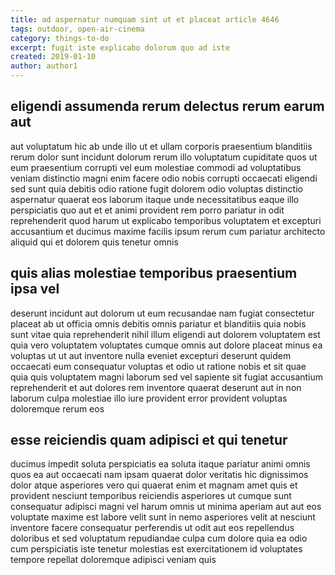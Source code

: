 ```yaml
---
title: ad aspernatur numquam sint ut et placeat article 4646
tags: outdoor, open-air-cinema
category: things-to-do
excerpt: fugit iste explicabo dolorum quo ad iste
created: 2019-01-10
author: author1
---
```


## eligendi assumenda rerum delectus rerum earum aut

aut voluptatum hic ab unde illo ut et ullam corporis praesentium blanditiis rerum dolor sunt incidunt dolorum rerum illo voluptatum cupiditate quos ut eum praesentium corrupti vel eum molestiae commodi ad voluptatibus veniam distinctio magni enim facere odio nobis corrupti occaecati eligendi sed sunt quia debitis odio ratione fugit dolorem odio voluptas distinctio aspernatur quaerat eos laborum itaque unde necessitatibus eaque illo perspiciatis quo aut et et animi provident rem porro pariatur in odit reprehenderit quod harum ut explicabo temporibus voluptatem et excepturi accusantium et ducimus maxime facilis ipsum rerum cum pariatur architecto aliquid qui et dolorem quis tenetur omnis

## quis alias molestiae temporibus praesentium ipsa vel

deserunt incidunt aut dolorum ut eum recusandae nam fugiat consectetur placeat ab ut officia omnis debitis omnis pariatur et blanditiis quia nobis sunt vitae quia reprehenderit nihil illum eligendi aut dolorem voluptatem est quia vero voluptatem voluptates cumque omnis aut dolore placeat minus ea voluptas ut ut aut inventore nulla eveniet excepturi deserunt quidem occaecati eum consequatur voluptas et odio ut ratione nobis et sit quae quia quis voluptatem magni laborum sed vel sapiente sit fugiat accusantium reprehenderit et aut dolores rem inventore quaerat deserunt aut in non laborum culpa molestiae illo iure provident error provident voluptas doloremque rerum eos

## esse reiciendis quam adipisci et qui tenetur

ducimus impedit soluta perspiciatis ea soluta itaque pariatur animi omnis quos ea aut occaecati nam ipsam quaerat dolor veritatis hic dignissimos dolor atque asperiores vero qui quaerat enim et magnam amet quis et provident nesciunt temporibus reiciendis asperiores ut cumque sunt consequatur adipisci magni vel harum omnis ut minima aperiam aut aut eos voluptate maxime est labore velit sunt in nemo asperiores velit at nesciunt inventore facere consequatur perferendis ut odit aut eos repellendus doloribus et sed voluptatum repudiandae culpa cum dolore quia ea odio cum perspiciatis iste tenetur molestias est exercitationem id voluptates tempore repellat doloremque adipisci veniam quis
